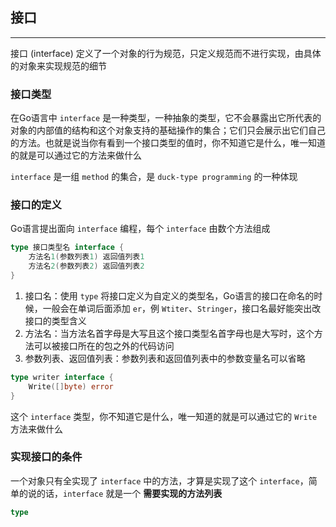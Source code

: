 ## 接口

---

接口 (interface) 定义了一个对象的行为规范，只定义规范而不进行实现，由具体的对象来实现规范的细节

### 接口类型

在Go语言中 `interface` 是一种类型，一种抽象的类型，它不会暴露出它所代表的对象的内部值的结构和这个对象支持的基础操作的集合；它们只会展示出它们自己的方法。也就是说当你有看到一个接口类型的值时，你不知道它是什么，唯一知道的就是可以通过它的方法来做什么

`interface` 是一组 `method` 的集合，是 `duck-type programming` 的一种体现

### 接口的定义

Go语言提出面向 `interface` 编程，每个 `interface` 由数个方法组成

```go
type 接口类型名 interface {
    方法名1(参数列表1) 返回值列表1
    方法名2(参数列表2) 返回值列表2
}
```

1. 接口名：使用 `type` 将接口定义为自定义的类型名，Go语言的接口在命名的时候，一般会在单词后面添加 `er`，例 `Wtiter`、`Stringer`，接口名最好能突出改接口的类型含义
2. 方法名：当方法名首字母是大写且这个接口类型名首字母也是大写时，这个方法可以被接口所在的包之外的代码访问
3. 参数列表、返回值列表：参数列表和返回值列表中的参数变量名可以省略

```go
type writer interface {
    Write([]byte) error
}
```

这个 `interface` 类型，你不知道它是什么，唯一知道的就是可以通过它的 `Write` 方法来做什么

### 实现接口的条件

一个对象只有全实现了 `interface` 中的方法，才算是实现了这个 `interface`，简单的说的话，`interface` 就是一个 **需要实现的方法列表**

```go
type 
```
